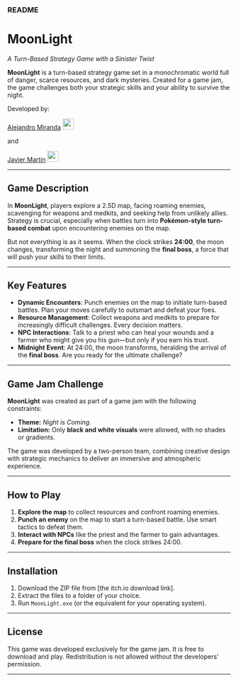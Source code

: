 ### README  

# MoonLight  
_A Turn-Based Strategy Game with a Sinister Twist_  

**MoonLight** is a turn-based strategy game set in a monochromatic world full of danger, scarce resources, and dark mysteries. Created for a game jam, the game challenges both your strategic skills and your ability to survive the night.  

Developed by:

 [Alejandro Miranda](https://github.com/ArekkMirmun) <a href="https://arekk.itch.io/" target="_blank">
    <img src="https://img.shields.io/badge/itch.io-%23FF0B34.svg?logo=Itch.io&logoColor=white" height="25" alt="gmail logo"  />
  </a> 
  
  and 

[Javier Martin](https://github.com/Javiermarist)  <a href="https://itshasi.itch.io/" target="_blank">
    <img src="https://img.shields.io/badge/itch.io-%23FF0B34.svg?logo=Itch.io&logoColor=white" height="25" alt="gmail logo"  />
  </a>

---

## **Game Description**  
In **MoonLight**, players explore a 2.5D map, facing roaming enemies, scavenging for weapons and medkits, and seeking help from unlikely allies. Strategy is crucial, especially when battles turn into **Pokémon-style turn-based combat** upon encountering enemies on the map.  

But not everything is as it seems. When the clock strikes **24:00**, the moon changes, transforming the night and summoning the **final boss**, a force that will push your skills to their limits.  

---

## **Key Features**  

- **Dynamic Encounters**: Punch enemies on the map to initiate turn-based battles. Plan your moves carefully to outsmart and defeat your foes.  
- **Resource Management**: Collect weapons and medkits to prepare for increasingly difficult challenges. Every decision matters.  
- **NPC Interactions**: Talk to a priest who can heal your wounds and a farmer who might give you his gun—but only if you earn his trust.  
- **Midnight Event**: At 24:00, the moon transforms, heralding the arrival of the **final boss**. Are you ready for the ultimate challenge?  

---

## **Game Jam Challenge**  

**MoonLight** was created as part of a game jam with the following constraints:  
- **Theme:** *Night is Coming*.  
- **Limitation:** Only **black and white visuals** were allowed, with no shades or gradients.  

The game was developed by a two-person team, combining creative design with strategic mechanics to deliver an immersive and atmospheric experience.  

---

## **How to Play**  

1. **Explore the map** to collect resources and confront roaming enemies.  
2. **Punch an enemy** on the map to start a turn-based battle. Use smart tactics to defeat them.  
3. **Interact with NPCs** like the priest and the farmer to gain advantages.  
4. **Prepare for the final boss** when the clock strikes 24:00.  

---

## **Installation**  

1. Download the ZIP file from [the itch.io download link].  
2. Extract the files to a folder of your choice.  
3. Run `MoonLight.exe` (or the equivalent for your operating system).  

---

## **License**  

This game was developed exclusively for the game jam. It is free to download and play. Redistribution is not allowed without the developers' permission.  

---  
